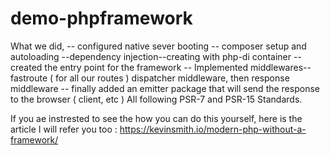 # demo-phpframework

What we did, 
-- configured native sever booting
-- composer setup and autoloading
--dependency injection--creating  with php-di container
-- created the entry point for the framework 
-- Implemented middlewares--fastroute ( for all our routes ) dispatcher middleware, then response middleware
-- finally added an emitter package that will send the response to the browser ( client, etc ) All following PSR-7 and PSR-15 Standards. 

If you ae instrested to see the how you can do this yourself, here is the article I will refer you too : https://kevinsmith.io/modern-php-without-a-framework/ 